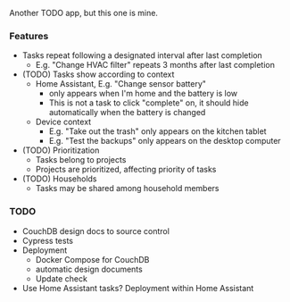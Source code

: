 Another TODO app, but this one is mine.

### Features

- Tasks repeat following a designated interval after last completion
    - E.g. "Change HVAC filter" repeats 3 months after last completion
- (TODO) Tasks show according to context
  - Home Assistant, E.g. "Change sensor battery" 
    - only appears when I'm home and the battery is low
    - This is not a task to click "complete" on, it should hide automatically when the battery is changed
  - Device context
    - E.g. "Take out the trash" only appears on the kitchen tablet
    - E.g. "Test the backups" only appears on the desktop computer
- (TODO) Prioritization
    - Tasks belong to projects
    - Projects are prioritized, affecting priority of tasks
- (TODO) Households
    - Tasks may be shared among household members

### TODO

- CouchDB design docs to source control
- Cypress tests
- Deployment
  - Docker Compose for CouchDB
  - automatic design documents
  - Update check
- Use Home Assistant tasks? Deployment within Home Assistant
